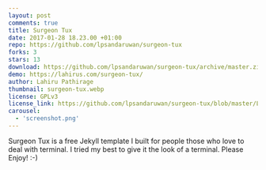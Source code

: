 ```yaml
---
layout: post
comments: true
title: Surgeon Tux
date: 2017-01-28 18.23.00 +01:00
repo: https://github.com/lpsandaruwan/surgeon-tux
forks: 3
stars: 13
download: https://github.com/lpsandaruwan/surgeon-tux/archive/master.zip
demo: https://lahirus.com/surgeon-tux/
author: Lahiru Pathirage
thumbnail: surgeon-tux.webp
license: GPLv3
license_link: https://github.com/lpsandaruwan/surgeon-tux/blob/master/LICENSE
carousel:
  - 'screenshot.png'
---
```


Surgeon Tux is a free Jekyll template I built for people those who love to deal with terminal. I tried my best to give it the look of a terminal.
Please Enjoy! :-)
